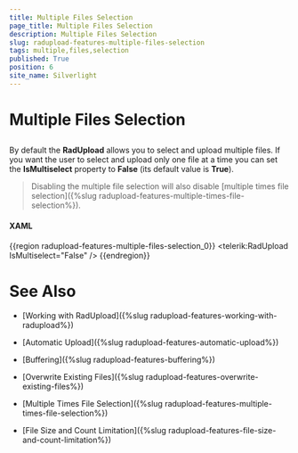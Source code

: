 ```yaml
---
title: Multiple Files Selection
page_title: Multiple Files Selection
description: Multiple Files Selection
slug: radupload-features-multiple-files-selection
tags: multiple,files,selection
published: True
position: 6
site_name: Silverlight
---
```


# Multiple Files Selection



## 

By default the __RadUpload__ allows you to select and upload multiple files. If you want the user to select and upload only one file at a time you can set the __IsMultiselect__ property to __False__ (its default value is __True__).

>Disabling the multiple file selection will also disable [multiple times file selection]({%slug radupload-features-multiple-times-file-selection%}).

#### __XAML__

{{region radupload-features-multiple-files-selection_0}}
	<telerik:RadUpload IsMultiselect="False" />
	{{endregion}}



# See Also

 * [Working with RadUpload]({%slug radupload-features-working-with-radupload%})

 * [Automatic Upload]({%slug radupload-features-automatic-upload%})

 * [Buffering]({%slug radupload-features-buffering%})

 * [Overwrite Existing Files]({%slug radupload-features-overwrite-existing-files%})

 * [Multiple Times File Selection]({%slug radupload-features-multiple-times-file-selection%})

 * [File Size and Count Limitation]({%slug radupload-features-file-size-and-count-limitation%})
